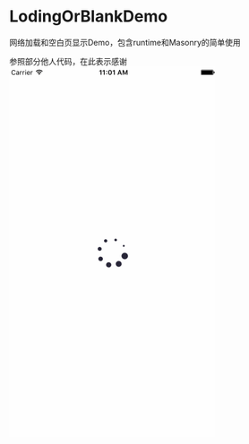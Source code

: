# LodingOrBlankDemo
网络加载和空白页显示Demo，包含runtime和Masonry的简单使用

参照部分他人代码，在此表示感谢
![image](https://github.com/IOSLZZ/LodingOrBlankDemo/blob/master/Untitled9.gif?raw=true)

